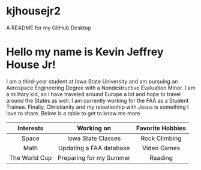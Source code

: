 # kjhousejr2
 A README for my GitHub Desktop

# Hello my name is Kevin Jeffrey House Jr!

I am a third-year student at Iowa State University and am pursuing an Aerospace Engineering Degree with a Nondestructive Evaluation Minor. I am a military kid, so I have traveled around Europe a lot and hope to travel around the States as well. I am currently working for the FAA as a Student Trainee. Finally, Christianity and my relaationhip with Jesus is something I love to share. Below is a table to get to know me more. 

| Interests | Working on | Favorite Hobbies |
| :---: | :---: | :---: |
| Space | Iowa State Classes | Rock Climbing |
| Math | Updating a FAA database | Video Games |
| The World Cup | Preparing for my Summer | Reading |